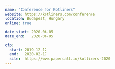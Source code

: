 ```yaml
---
name: "Conference for Kotliners"
website: https://kotliners.com/conference
location: Budapest, Hungary
online: true

date_start: 2020-06-05
date_end:   2020-06-05

cfp:
  start: 2019-12-12
  end:   2020-02-17
  site:  https://www.papercall.io/kotliners-2020
---
```

